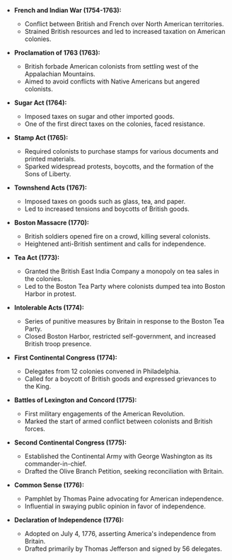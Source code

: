 - **French and Indian War (1754-1763):** 
  - Conflict between British and French over North American territories.
  - Strained British resources and led to increased taxation on American colonies.

- **Proclamation of 1763 (1763):**
  - British forbade American colonists from settling west of the Appalachian Mountains.
  - Aimed to avoid conflicts with Native Americans but angered colonists.

- **Sugar Act (1764):**
  - Imposed taxes on sugar and other imported goods.
  - One of the first direct taxes on the colonies, faced resistance.

- **Stamp Act (1765):**
  - Required colonists to purchase stamps for various documents and printed materials.
  - Sparked widespread protests, boycotts, and the formation of the Sons of Liberty.

- **Townshend Acts (1767):**
  - Imposed taxes on goods such as glass, tea, and paper.
  - Led to increased tensions and boycotts of British goods.

- **Boston Massacre (1770):**
  - British soldiers opened fire on a crowd, killing several colonists.
  - Heightened anti-British sentiment and calls for independence.

- **Tea Act (1773):**
  - Granted the British East India Company a monopoly on tea sales in the colonies.
  - Led to the Boston Tea Party where colonists dumped tea into Boston Harbor in protest.

- **Intolerable Acts (1774):**
  - Series of punitive measures by Britain in response to the Boston Tea Party.
  - Closed Boston Harbor, restricted self-government, and increased British troop presence.

- **First Continental Congress (1774):**
  - Delegates from 12 colonies convened in Philadelphia.
  - Called for a boycott of British goods and expressed grievances to the King.

- **Battles of Lexington and Concord (1775):**
  - First military engagements of the American Revolution.
  - Marked the start of armed conflict between colonists and British forces.

- **Second Continental Congress (1775):**
  - Established the Continental Army with George Washington as its commander-in-chief.
  - Drafted the Olive Branch Petition, seeking reconciliation with Britain.

- **Common Sense (1776):**
  - Pamphlet by Thomas Paine advocating for American independence.
  - Influential in swaying public opinion in favor of independence.

- **Declaration of Independence (1776):**
  - Adopted on July 4, 1776, asserting America's independence from Britain.
  - Drafted primarily by Thomas Jefferson and signed by 56 delegates.